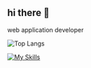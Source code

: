## hi there 👋

web application developer

![Top Langs](https://github-readme-stats-gilt-xi.vercel.app/api/top-langs/?username=imaty1022&exclude_repo=three.js-master,imaty1022.github.io&langs_count=20&layout=compact)

[![My Skills](https://skillicons.dev/icons?i=vue,react,java,spring,solidity,postgres,aws)](https://skillicons.dev)

